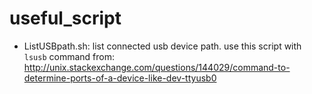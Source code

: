 # useful_script
- ListUSBpath.sh: list connected usb device path.
use this script with `lsusb` command
from: http://unix.stackexchange.com/questions/144029/command-to-determine-ports-of-a-device-like-dev-ttyusb0
